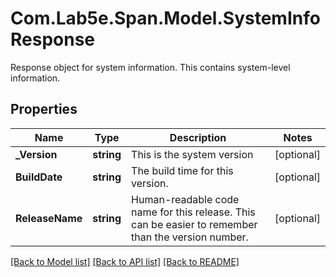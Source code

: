 # Com.Lab5e.Span.Model.SystemInfoResponse
Response object for system information. This contains system-level information.

## Properties

Name | Type | Description | Notes
------------ | ------------- | ------------- | -------------
**_Version** | **string** | This is the system version | [optional] 
**BuildDate** | **string** | The build time for this version. | [optional] 
**ReleaseName** | **string** | Human-readable code name for this release. This can be easier to remember than the version number. | [optional] 

[[Back to Model list]](../README.md#documentation-for-models) [[Back to API list]](../README.md#documentation-for-api-endpoints) [[Back to README]](../README.md)

